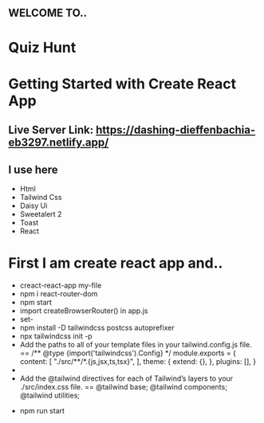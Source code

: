 ## WELCOME TO..
# Quiz Hunt

# Getting Started with Create React App

## Live Server Link: https://dashing-dieffenbachia-eb3297.netlify.app/

## I use here

- Html
- Tailwind Css
- Daisy Ui
- Sweetalert 2
- Toast
- React

# First I am create react app and..

- creact-react-app my-file
- npm i react-router-dom
- npm start
- import createBrowserRouter() in app.js
- set- <RouterProvider router={router}></RouterProvider>
- npm install -D tailwindcss postcss autoprefixer
- npx tailwindcss init -p
- Add the paths to all of your template files in your tailwind.config.js file. == /** @type {import('tailwindcss').Config} \*/
  module.exports = {
  content: [
  "./src/**/\*.{js,jsx,ts,tsx}",
  ],
  theme: {
  extend: {},
  },
  plugins: [],
  }
-
- Add the @tailwind directives for each of Tailwind’s layers to your ./src/index.css file. == @tailwind base;
  @tailwind components;
  @tailwind utilities;
* npm run start
